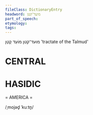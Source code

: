 ```yaml
---
fileClass: DictionaryEntry
headword: מועד־קטן
part_of_speech: 
etymology: 
tags: 
---
```

מועד־קטן
מוֹעֵד קָטָן
'tractate of the Talmud'

CENTRAL
========

HASIDIC
=======
= AMERICA = 

/ˌmojəd̥ ˈkuːtn̥/
